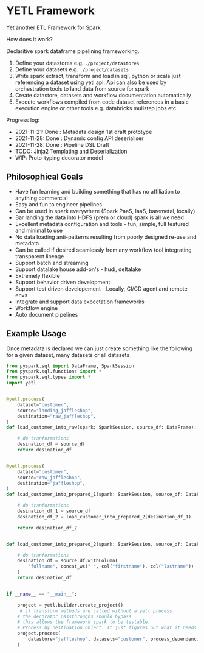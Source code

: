# YETL Framework

Yet another ETL Framework for Spark


How does it work?

Declaritive spark dataframe pipelining frameworking.

1. Define your datastores e.g. `./project/datastores`
2. Define your datasets e.g. `./project/datasets`
3. Write spark extract, transform and load in sql, python or scala just referencing a dataset using yetl api. Api can also be used by orchestration tools to land data from source for spark
4. Create datastore, datasets and workflow documentation automatically
5. Execute workflows compiled from code dataset references in a basic execution engine or other tools e.g. databricks mulistep jobs etc

Progress log:

* 2021-11-21: Done : Metadata design 1st draft prototype
* 2021-11-28: Done : Dynamic config API deserialiser
* 2021-11-28: Done : Pipeline DSL Draft
* TODO: Jinja2 Templating and Deserialization
* WIP: Proto-typing decorator model


## Philosophical Goals

- Have fun learning and building something that has no affiliation to anything commercial
- Easy and fun to engineer pipelines
- Can be used in spark everywhere (Spark PaaS, IaaS, baremetal, locally)
- Bar landing the data into HDFS (prem or cloud) spark is all we need
- Excellent metadata configuration and tools - fun, simple, full featured and minimal to use
- No data loading anti-patterns resulting from poorly designed re-use and metadata
- Can be called if desired seamlessly from any workflow tool integrating transparent lineage
- Support batch and streaming
- Support datalake house add-on's - hudi, deltalake
- Extremely flexible
- Support behavior driven development
- Support test driven developement - Locally, CI/CD agent and remote envs
- Integrate and support data expectation frameworks
- Workflow engine
- Auto document pipelines

## Example Usage

Once metadata is declared we can just create something like the following for a given dataset, many datasets or all datasets

```python
from pyspark.sql import DataFrame, SparkSession
from pyspark.sql.functions import *
from pyspark.sql.types import *
import yetl


@yetl.process(
    dataset="customer",
    source="landing_jaffleshop",
    destination="raw_jaffleshop",
)
def load_customer_into_raw(spark: SparkSession, source_df: DataFrame):

    # do tranformations
    desination_df = source_df
    return desination_df


@yetl.process(
    dataset="customer",
    source="raw_jaffleshop",
    destination="jaffleshop",
)
def load_customer_into_prepared_1(spark: SparkSession, source_df: DataFrame):

    # do tranformations
    desination_df_1 = source_df
    desination_df_2 = load_customer_into_prepared_2(desination_df_1)

    return desination_df_2


def load_customer_into_prepared_2(spark: SparkSession, source_df: DataFrame):

    # do tranformations
    desination_df = source_df.withColumn(
        "fullname", concat_ws(" ", col("firstname"), col("lastname"))
    )
    return desination_df


if __name__ == "__main__":

    project = yetl.builder.create_project()
     # if transform methods are called without a yetl process
    # the decorator passthroughs should bypass
    # this allows the framework spark to be testable.
    # Process by destination object. It just figures out what it needs to process
    project.process(
        datastore="jaffleshop", datasets="customer", process_dependencies=True
    )
```
